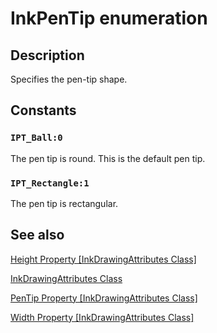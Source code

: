 # InkPenTip enumeration

## Description

Specifies the pen-tip shape.

## Constants

### `IPT_Ball:0`

The pen tip is round. This is the default pen tip.

### `IPT_Rectangle:1`

The pen tip is rectangular.

## See also

[Height Property [InkDrawingAttributes Class]](https://learn.microsoft.com/windows/desktop/api/msinkaut/nf-msinkaut-iinkdrawingattributes-get_height)

[InkDrawingAttributes Class](https://learn.microsoft.com/windows/desktop/tablet/inkdrawingattributes-class)

[PenTip Property [InkDrawingAttributes Class]](https://learn.microsoft.com/windows/desktop/api/msinkaut/nf-msinkaut-iinkdrawingattributes-get_pentip)

[Width Property [InkDrawingAttributes Class]](https://learn.microsoft.com/windows/desktop/api/msinkaut/nf-msinkaut-iinkdrawingattributes-get_width)